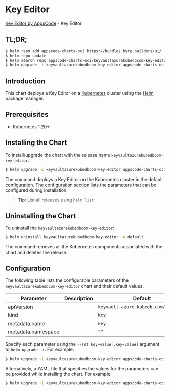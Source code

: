 # Key Editor

[Key Editor by AppsCode](https://appscode.com) - Key Editor

## TL;DR;

```bash
$ helm repo add appscode-charts-oci https://bundles.byte.builders/ui/
$ helm repo update
$ helm search repo appscode-charts-oci/keyvaultazurekubedbcom-key-editor --version=v0.8.0
$ helm upgrade -i keyvaultazurekubedbcom-key-editor appscode-charts-oci/keyvaultazurekubedbcom-key-editor -n default --create-namespace --version=v0.8.0
```

## Introduction

This chart deploys a Key Editor on a [Kubernetes](http://kubernetes.io) cluster using the [Helm](https://helm.sh) package manager.

## Prerequisites

- Kubernetes 1.20+

## Installing the Chart

To install/upgrade the chart with the release name `keyvaultazurekubedbcom-key-editor`:

```bash
$ helm upgrade -i keyvaultazurekubedbcom-key-editor appscode-charts-oci/keyvaultazurekubedbcom-key-editor -n default --create-namespace --version=v0.8.0
```

The command deploys a Key Editor on the Kubernetes cluster in the default configuration. The [configuration](#configuration) section lists the parameters that can be configured during installation.

> **Tip**: List all releases using `helm list`

## Uninstalling the Chart

To uninstall the `keyvaultazurekubedbcom-key-editor`:

```bash
$ helm uninstall keyvaultazurekubedbcom-key-editor -n default
```

The command removes all the Kubernetes components associated with the chart and deletes the release.

## Configuration

The following table lists the configurable parameters of the `keyvaultazurekubedbcom-key-editor` chart and their default values.

|     Parameter      | Description |                     Default                     |
|--------------------|-------------|-------------------------------------------------|
| apiVersion         |             | <code>keyvault.azure.kubedb.com/v1alpha1</code> |
| kind               |             | <code>Key</code>                                |
| metadata.name      |             | <code>key</code>                                |
| metadata.namespace |             | <code>""</code>                                 |


Specify each parameter using the `--set key=value[,key=value]` argument to `helm upgrade -i`. For example:

```bash
$ helm upgrade -i keyvaultazurekubedbcom-key-editor appscode-charts-oci/keyvaultazurekubedbcom-key-editor -n default --create-namespace --version=v0.8.0 --set apiVersion=keyvault.azure.kubedb.com/v1alpha1
```

Alternatively, a YAML file that specifies the values for the parameters can be provided while
installing the chart. For example:

```bash
$ helm upgrade -i keyvaultazurekubedbcom-key-editor appscode-charts-oci/keyvaultazurekubedbcom-key-editor -n default --create-namespace --version=v0.8.0 --values values.yaml
```
